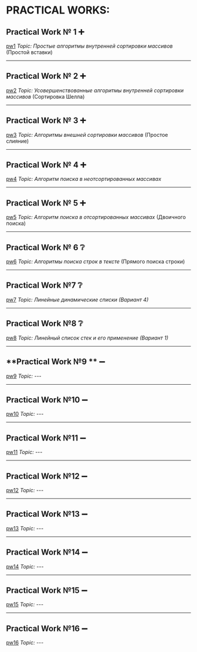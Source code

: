 # PRACTICAL WORKS:


## **Practical Work № 1** :heavy_plus_sign:
[pw1](https://github.com/svv7200/PRACTICAL-WORKS/blob/main/pw1.cpp)
*Topic: Простые алгоритмы внутренней сортировки массивов* (Простой вставки)
____
## **Practical Work № 2** :heavy_plus_sign:
[pw2](https://github.com/svv7200/PRACTICAL-WORKS/blob/main/pw2.cpp)
*Topic: Усовершенствованные алгоритмы внутренней сортировки массивов* (Сортировка Шелла)
____
## **Practical Work № 3** :heavy_plus_sign:
[pw3](https://github.com/svv7200/PRACTICAL-WORKS/blob/main/pw3.cpp)
*Topic: Алгоритмы внешней сортировки массивов* (Простое слияние)
____
## **Practical Work № 4** :heavy_plus_sign:
[pw4](https://github.com/svv7200/PRACTICAL-WORKS/blob/main/pw4.cpp)
*Topic: Алгоритм поиска в неотсортированных массивах*
____
## **Practical Work № 5** :heavy_plus_sign:
[pw5](https://github.com/svv7200/PRACTICAL-WORKS/blob/main/pw5.cpp)
*Topic: Алгоритм поиска в отсортированных массивах* (Двоичного поиска)
____
## **Practical Work № 6** :grey_question:
[pw6](https://github.com/svv7200/PRACTICAL-WORKS/blob/main/pw6.cpp)
*Topic: Алгоритмы поиска строк в тексте* (Прямого поиска строки)
____
## **Practical Work №7** :grey_question:
[pw7](https://github.com/svv7200/PRACTICAL-WORKS/blob/main/pw7.cpp)
*Topic: Линейные динамические списки (Вариант 4)*
____
## **Practical Work №8** :grey_question:
[pw8](https://github.com/svv7200/PRACTICAL-WORKS/blob/main/pw8.cpp)
*Topic: Линейный список стек и его применение (Вариант 1)*
____
## **Practical Work №9 ** :heavy_minus_sign:
[pw9](https://github.com/svv7200/PRACTICAL-WORKS/blob/main/pw9.cpp)
*Topic: ---*
____
## **Practical Work №10** :heavy_minus_sign:
[pw10](https://github.com/svv7200/PRACTICAL-WORKS/blob/main/pw10.cpp)
*Topic: ---*
____
## **Practical Work №11** :heavy_minus_sign: 
[pw11](https://github.com/svv7200/PRACTICAL-WORKS/blob/main/pw11.cpp)
*Topic: ---*
____
## **Practical Work №12** :heavy_minus_sign: 
[pw12](https://github.com/svv7200/PRACTICAL-WORKS/blob/main/pw12.cpp)
*Topic: ---*
____
## **Practical Work №13** :heavy_minus_sign: 
[pw13](https://github.com/svv7200/PRACTICAL-WORKS/blob/main/pw13.cpp)
*Topic: ---*
____
## **Practical Work №14** :heavy_minus_sign: 
[pw14](https://github.com/svv7200/PRACTICAL-WORKS/blob/main/pw14.cpp)
*Topic: ---*
____
## **Practical Work №15** :heavy_minus_sign: 
[pw15](https://github.com/svv7200/PRACTICAL-WORKS/blob/main/pw15.cpp)
*Topic: ---*
____
## **Practical Work №16** :heavy_minus_sign: 
[pw16](https://github.com/svv7200/PRACTICAL-WORKS/blob/main/pw16.cpp)
*Topic: ---*
